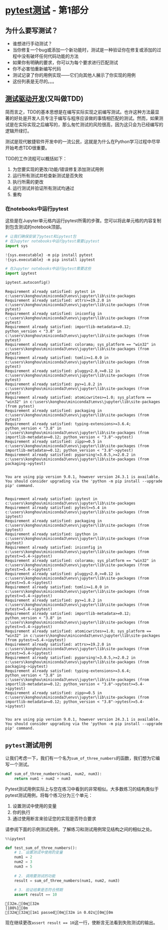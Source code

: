 
#  [pytest测试](https://docs.pytest.org/en/latest/) - 第1部分

## 为什么要写测试？
* 谁想进行手动测试？
* 当你修复一个bug或添加一个新功能时，测试是一种验证你在修复或添加的过程中没有破坏任何代码功能的方法
* 如果你有明确的要求，你可以为每个要求进行匹配测试
* 你不必害怕重新编写代码
* 测试记录了你的用例实现——它们向其他人展示了你实现的用例
* 这份列表是无尽的。。。

## [测试驱动开发](https://en.wikipedia.org/wiki/Test-driven_development)(又叫做TDD)
简而言之，TDD的基本思想是在编写实际实现之前编写测试。也许这种方法最显著的好处是开发人员专注于编写与程序应该做的事情相匹配的测试。然而，如果测试是在实际实现之后编写的，那么匆忙测试的风险很高，因为这只会为已经编写的逻辑开绿灯。

测试是现代敏捷软件开发中的一流公民，这就是为什么在Python学习过程中尽早开始考虑TDD很重要。

TDD的工作流程可以概括如下：
1. 为您要实现的更改/功能/错误修复添加测试用例
2. 运行所有测试并检查新测试是否失败
3. 执行所需的更改
4. 运行测试并验证所有测试均通过
5. 重构

### 在notebooks中运行pytest
这些是在Jupyter单元格内运行pytest所需的步骤。您可以将此单元格的内容复制到包含测试的notebook顶部。


```python
# 让我们确保安装了pytest和ipytest包
# 在Jupyter notebooks中运行pytest需要ipytest
import sys

!{sys.executable} -m pip install pytest
!{sys.executable} -m pip install ipytest

# 在Jupyter notebooks中运行pytest需要这些
import ipytest

ipytest.autoconfig()
```

    Requirement already satisfied: pytest in c:\users\konghou\miniconda3\envs\jupyter\lib\site-packages
    Requirement already satisfied: attrs>=19.2.0 in c:\users\konghou\miniconda3\envs\jupyter\lib\site-packages (from pytest)
    Requirement already satisfied: iniconfig in c:\users\konghou\miniconda3\envs\jupyter\lib\site-packages (from pytest)
    Requirement already satisfied: importlib-metadata>=0.12; python_version < "3.8" in c:\users\konghou\miniconda3\envs\jupyter\lib\site-packages (from pytest)
    Requirement already satisfied: colorama; sys_platform == "win32" in c:\users\konghou\miniconda3\envs\jupyter\lib\site-packages (from pytest)
    Requirement already satisfied: tomli>=1.0.0 in c:\users\konghou\miniconda3\envs\jupyter\lib\site-packages (from pytest)
    Requirement already satisfied: pluggy<2.0,>=0.12 in c:\users\konghou\miniconda3\envs\jupyter\lib\site-packages (from pytest)
    Requirement already satisfied: py>=1.8.2 in c:\users\konghou\miniconda3\envs\jupyter\lib\site-packages (from pytest)
    Requirement already satisfied: atomicwrites>=1.0; sys_platform == "win32" in c:\users\konghou\miniconda3\envs\jupyter\lib\site-packages (from pytest)
    Requirement already satisfied: packaging in c:\users\konghou\miniconda3\envs\jupyter\lib\site-packages (from pytest)
    Requirement already satisfied: typing-extensions>=3.6.4; python_version < "3.8" in c:\users\konghou\miniconda3\envs\jupyter\lib\site-packages (from importlib-metadata>=0.12; python_version < "3.8"->pytest)
    Requirement already satisfied: zipp>=0.5 in c:\users\konghou\miniconda3\envs\jupyter\lib\site-packages (from importlib-metadata>=0.12; python_version < "3.8"->pytest)
    Requirement already satisfied: pyparsing!=3.0.5,>=2.0.2 in c:\users\konghou\miniconda3\envs\jupyter\lib\site-packages (from packaging->pytest)
    

    You are using pip version 9.0.1, however version 24.3.1 is available.
    You should consider upgrading via the 'python -m pip install --upgrade pip' command.
    

    Requirement already satisfied: ipytest in c:\users\konghou\miniconda3\envs\jupyter\lib\site-packages
    Requirement already satisfied: pytest>=5.4 in c:\users\konghou\miniconda3\envs\jupyter\lib\site-packages (from ipytest)
    Requirement already satisfied: packaging in c:\users\konghou\miniconda3\envs\jupyter\lib\site-packages (from ipytest)
    Requirement already satisfied: ipython in c:\users\konghou\miniconda3\envs\jupyter\lib\site-packages (from ipytest)
    Requirement already satisfied: iniconfig in c:\users\konghou\miniconda3\envs\jupyter\lib\site-packages (from pytest>=5.4->ipytest)
    Requirement already satisfied: colorama; sys_platform == "win32" in c:\users\konghou\miniconda3\envs\jupyter\lib\site-packages (from pytest>=5.4->ipytest)
    Requirement already satisfied: pluggy<2.0,>=0.12 in c:\users\konghou\miniconda3\envs\jupyter\lib\site-packages (from pytest>=5.4->ipytest)
    Requirement already satisfied: tomli>=1.0.0 in c:\users\konghou\miniconda3\envs\jupyter\lib\site-packages (from pytest>=5.4->ipytest)
    Requirement already satisfied: py>=1.8.2 in c:\users\konghou\miniconda3\envs\jupyter\lib\site-packages (from pytest>=5.4->ipytest)
    Requirement already satisfied: importlib-metadata>=0.12; python_version < "3.8" in c:\users\konghou\miniconda3\envs\jupyter\lib\site-packages (from pytest>=5.4->ipytest)
    Requirement already satisfied: atomicwrites>=1.0; sys_platform == "win32" in c:\users\konghou\miniconda3\envs\jupyter\lib\site-packages (from pytest>=5.4->ipytest)
    Requirement already satisfied: attrs>=19.2.0 in c:\users\konghou\miniconda3\envs\jupyter\lib\site-packages (from pytest>=5.4->ipytest)
    Requirement already satisfied: pyparsing!=3.0.5,>=2.0.2 in c:\users\konghou\miniconda3\envs\jupyter\lib\site-packages (from packaging->ipytest)
    Requirement already satisfied: typing-extensions>=3.6.4; python_version < "3.8" in c:\users\konghou\miniconda3\envs\jupyter\lib\site-packages (from importlib-metadata>=0.12; python_version < "3.8"->pytest>=5.4->ipytest)
    Requirement already satisfied: zipp>=0.5 in c:\users\konghou\miniconda3\envs\jupyter\lib\site-packages (from importlib-metadata>=0.12; python_version < "3.8"->pytest>=5.4->ipytest)
    

    You are using pip version 9.0.1, however version 24.3.1 is available.
    You should consider upgrading via the 'python -m pip install --upgrade pip' command.
    

## `pytest`测试用例
让我们考虑一下，我们有一个名为`sum_of_three_numbers`的函数，我们想为它编写一个测试。


```python
def sum_of_three_numbers(num1, num2, num3):
    return num1 + num2 + num3
```

Pytest测试用例实际上与您在练习中看到的非常相似。大多数练习的结构类似于pytest测试用例，将每个练习分为三个单元：
1. 设置测试中使用的变量
2. 你的执行
3. 通过使用断言来验证您的实现是否符合要求

请参阅下面的示例测试用例，了解练习和测试用例常见结构之间的相似之处。


```python
%%ipytest

def test_sum_of_three_numbers():
    # 1. 设置测试中使用的变量
    num1 = 2
    num2 = 3
    num3 = 5
    
    # 2. 调用要测试的功能
    result = sum_of_three_numbers(num1, num2, num3)
    
    # 3. 验证结果是否符合预期
    assert result == 10
```

    [32m.[0m[32m                                                                                            [100%][0m
    [32m[32m[1m1 passed[0m[32m in 0.02s[0m[0m
    

现在继续更改`assert result == 10`这一行，使断言无法看到失败测试的输出。
